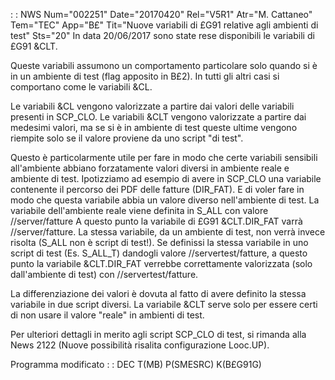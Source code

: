  :  : NWS Num="002251" Date="20170420" Rel="V5R1" Atr="M. Cattaneo" Tem="TEC" App="B£" Tit="Nuove variabili di £G91 relative agli ambienti di test" Sts="20"
In data 20/06/2017 sono state rese disponibili le variabili di £G91 &CLT.

Queste variabili assumono un comportamento particolare solo quando si è in un ambiente di test (flag
apposito in B£2). In tutti gli altri casi si comportano come le variabili &CL.

Le variabili &CL vengono valorizzate a partire dai valori delle variabili presenti in SCP_CLO.
Le variabili &CLT vengono valorizzate a partire dai medesimi valori, ma se si è in ambiente di test
queste ultime vengono riempite solo se il valore proviene da uno script "di test".

Questo è particolarmente utile per fare in modo che certe variabili sensibili all'ambiente abbiano
forzatamente valori diversi in ambiente reale e ambiente di test.
Ipotizziamo ad esempio di avere in SCP_CLO una variabile contenente il percorso dei PDF delle fatture (DIR_FAT). E di voler fare in modo che questa variabile abbia un valore diverso nell'ambiente di test.
La variabile dell'ambiente reale viene definita in S_ALL con valore //server/fatture A questo punto la variabile di £G91 &CLT.DIR_FAT varrà //server/fatture.
La stessa variabile, da un ambiente di test, non verrà invece risolta (S_ALL non è script di test!).
Se definissi la stessa variabile in uno script di test (Es. S_ALL_T) dandogli valore //servertest/fatture, a questo punto la variabile &CLT.DIR_FAT verrebbe correttamente valorizzata (solo dall'ambiente di test) con //servertest/fatture.

La differenziazione dei valori è dovuta al fatto di avere definito la stessa variabile in due script diversi. La variabile &CLT serve solo per essere certi di non usare il valore "reale" in ambienti di test.

Per ulteriori dettagli in merito agli script SCP_CLO di test, si rimanda alla News 2122 (Nuove possibilità risalita configurazione Looc.UP).

Programma modificato
 :  : DEC T(MB) P(SMESRC) K(B£G91G)
